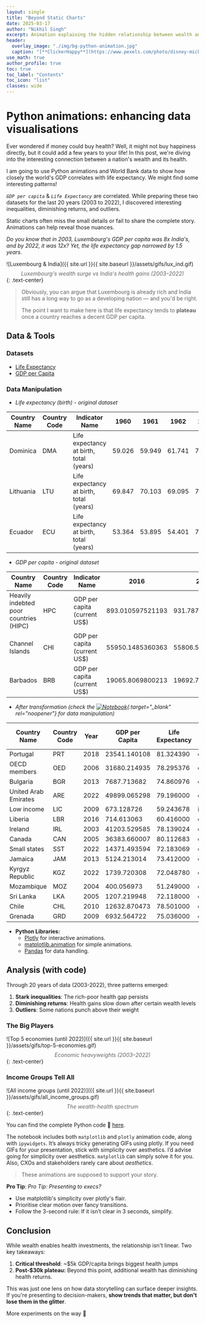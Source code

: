 ```yaml
---
layout: single
title: "Beyond Static Charts"
date: 2025-03-17
author: "Nikhil Singh"
excerpt: Animation explaining the hidden relationship between wealth and health.
header:
  overlay_image: "./img/bg-python-animation.jpg"
  caption: "[**ClickerHappy**](https://www.pexels.com/photo/disney-mickey-mouse-standing-figurine-42415/)"
use_math: true
author_profile: true
toc: true
toc_label: "Contents"
toc_icon: "list"
classes: wide
---
```


# Python animations: enhancing data visualisations

Ever wondered if money could buy health? Well, it might not buy happiness directly, but it could add a few years to your life! In this post, we're diving into the interesting connection between a nation's wealth and its health.

I am going to use Python animations and World Bank data to show how closely the world's GDP correlates with life expectancy. We might find some interesting patterns!

*`GDP per capita`* & *`Life Expectancy`* are correlated. While preparing these two datasets for the last 20 years (2003 to 2022), I discovered interesting inequalities, diminishing returns, and outliers.

Static charts often miss the small details or fail to share the complete story. Animations can help reveal those nuances.

*Do you know that in 2003, Luxembourg's GDP per capita was 8x India's, and by 2022, it was 12x? Yet, the life expectancy gap narrowed by 1.5 years.*

![Luxembourg & India]({{ site.url }}{{ site.baseurl }}/assets/gifs/lux_ind.gif)
*<span style="display: block; text-align: center; margin-top: 0.5rem; font-style: italic; color: #666;">Luxembourg's wealth surge vs India's health gains (2003–2022)</span>*{: .text-center}

> Obviously, you can argue that Luxembourg is already rich and India still has a long way to go as a developing nation — and you'd be right.
> 
> The point I want to make here is that life expectancy tends to **plateau** once a country reaches a decent GDP per capita.

## Data & Tools

### **Datasets**  
  - [Life Expectancy](https://data.worldbank.org/indicator/SP.DYN.LE00.IN)  
  - [GDP per Capita](https://data.worldbank.org/indicator/NY.GDP.PCAP.CD)

### **Data Manipulation**  
  - *Life expectancy (birth) - original dataset*

  | Country Name | Country Code | Indicator Name                          | 1960   | 1961   | 1962   | 2000   | 2001   | 2002   | 2003   | 2022   |
  |--------------|--------------|-----------------------------------------|--------|--------|--------|--------|--------|--------|--------|--------|
  | Dominica     | DMA          | Life expectancy at birth, total (years) | 59.026 | 59.949 | 61.741 | 72.693 | 71.713 | 72.340 | 71.438 | 72.981 |
  | Lithuania    | LTU          | Life expectancy at birth, total (years) | 69.847 | 70.103 | 69.095 | 70.909 | 71.220 | 71.571 | 72.020 | 75.793 |
  | Ecuador      | ECU          | Life expectancy at birth, total (years) | 53.364 | 53.895 | 54.401 | 72.839 | 73.240 | 73.613 | 73.975 | 77.894 |

  - *GDP per capita - original dataset*
   
  | Country Name                           | Country Code | Indicator Name               | 2016             | 2017             | 2018            | 2019             | 2020             | 2021             | 2022             | 2023             |
  |----------------------------------------|--------------|------------------------------|------------------|------------------|-----------------|------------------|------------------|------------------|------------------|------------------|
  | Heavily indebted poor countries (HIPC) | HPC          | GDP per capita (current US$) | 893.010597521193 | 931.787880001889 | 968.18729528141 | 976.312547557857 | 959.181737577661 | 1040.03410722444 | 1100.34076496851 | 1231.81257022963 |
  | Channel Islands                        | CHI          | GDP per capita (current US$) | 55950.1485360363 | 55806.5709126142 | 60783.3533081111| 60568.1085272721 | 56785.9402392525 | 66912.1750054447 | 67627.3082341446 | 74589.1380225191 |
  | Barbados                               | BRB          | GDP per capita (current US$) | 19065.8069800213 | 19692.7606711615 | 20055.915870771 | 20583.7265786414 | 18347.1109131055 | 18696.7858952957 | 22164.0260273876 | 23804.0249914995 |

  - *After transformation (check the [<img src="https://img.shields.io/badge/Jupyter-Notebook-F37626?logo=jupyter&logoColor=white" alt="Notebook">](https://github.com/nikhilsingh13/PythonHacks/blob/main/blog-work/python_animations/py-animation-gdp-lifeexp.ipynb){:target="_blank" rel="noopener"} for data manipulation)*

| Country Name                           | Country Code | Year | GDP per Capita   | Life Expectancy | Country Type   | Is Top 5 |
|----------------------------------------|--------------|------|------------------|-----------------|----------------|----------|
| Portugal                               | PRT          | 2018 | 23541.140108     | 81.324390       | country        | False    |
| OECD members                           | OED          | 2006 | 31680.214935     | 78.295376       | economic_group | False    |
| Bulgaria                               | BGR          | 2013 | 7687.713682      | 74.860976       | country        | False    |
| United Arab Emirates                   | ARE          | 2022 | 49899.065298     | 79.196000       | country        | False    |
| Low income                             | LIC          | 2009 | 673.128726       | 59.243678       | income_group   | False    |
| Liberia                                | LBR          | 2016 | 714.613063       | 60.416000       | country        | False    |
| Ireland                                | IRL          | 2003 | 41203.529585     | 78.139024       | country        | False    |
| Canada                                 | CAN          | 2005 | 36383.660007     | 80.112683       | country        | False    |
| Small states                           | SST          | 2022 | 14371.493594     | 72.183069       | country        | False    |
| Jamaica                                | JAM          | 2013 | 5124.213014      | 73.412000       | country        | False    |
| Kyrgyz Republic                        | KGZ          | 2022 | 1739.720308      | 72.048780       | country        | False    |
| Mozambique                             | MOZ          | 2004 | 400.056973       | 51.249000       | country        | False    |
| Sri Lanka                              | LKA          | 2005 | 1207.219948      | 72.118000       | country        | False    |
| Chile                                  | CHL          | 2010 | 12632.870473     | 78.501000       | country        | False    |
| Grenada                                | GRD          | 2009 | 6932.564722      | 75.036000       | country        | False    |

- **Python Libraries:**  
  - [Plotly](https://plotly.com/python/) for interactive animations.
  - [matplotlib.animation](https://matplotlib.org/stable/api/animation_api.html) for simple animations.
  - [Pandas](https://pandas.pydata.org/) for data handling.

## Analysis (with code)

Through 20 years of data (2003-2022), three patterns emerged:
1. **Stark inequalities**: The rich-poor health gap persists
2. **Diminishing returns**: Health gains slow down after certain wealth levels
3. **Outliers**: Some nations punch above their weight

### The Big Players

![Top 5 economies (until 2022)]({{ site.url }}{{ site.baseurl }}/assets/gifs/top-5-economies.gif)
*<span style="display: block; text-align: center; margin-top: 0.5rem; font-style: italic; color: #666;">Economic heavyweights (2003–2022)</span>*{: .text-center}

### Income Groups Tell All  
![All income groups (until 2022)]({{ site.url }}{{ site.baseurl }}/assets/gifs/all_income_groups.gif)
*<span style="display: block; text-align: center; margin-top: 0.5rem; font-style: italic; color: #666;">The wealth-health spectrum</span>*{: .text-center}


You can find the complete Python code 🔗 [here](https://github.com/nikhilsingh13/PythonHacks/blob/main/blog-work/python_animations/py-animation-gdp-lifeexp.ipynb).

The notebook includes both `matplotlib` and `plotly` animation code, along with `ipywidgets`. It’s always tricky generating GIFs using plotly. If you need GIFs for your presentation, stick with simplicity over aesthetics. I’d advise going for simplicity over aesthetics. `matplotlib` can simply solve it for you. Also, CXOs and stakeholders rarely care about *aesthetics*.
> These animations are supposed to support your story.

**Pro Tip**: *Pro Tip: Presenting to execs?*
- Use matplotlib's simplicity over plotly's flair.
- Prioritise clear motion over fancy transitions.
- Follow the 3-second rule: If it isn’t clear in 3 seconds, simplify.

## Conclusion

While wealth enables health investments, the relationship isn't linear. Two key takeaways:  
1. **Critical threshold**: ~$5k GDP/capita brings biggest health jumps  
2. **Post-$30k plateau:** Beyond this point, additional wealth has diminishing health returns. 

This was just one lens on how data storytelling can surface deeper insights.  
If you're presenting to decision-makers, **show trends that matter, but don't lose them in the glitter**.

More experiments on the way 🚀

